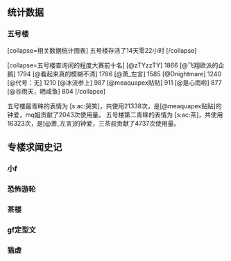 ## 统计数据
### 五号楼
[collapse=相关数据统计图表]
五号楼存活了14天零22小时
[/collapse]

[collapse=五号楼查询闲的程度大赛前十名]
[@zTYzzTY] 1866
[@飞翔欧派的企鹅] 1794
[@看起来真的模糊不清] 1786
[@萧_左言] 1585
[@Dnightmare] 1240
[@代号：无] 1210
[@冰流参上] 987
[@meaquapex贴贴] 911
[@是心雨啦] 877
[@谷雨天，晒咸鱼] 804
[/collapse]

五号楼最青睐的表情为 [s:ac:哭笑]，共使用21338次，是[@meaquapex贴贴]的钟爱，mq姐贡献了2043次使用量。
五号楼第二青睐的表情为 [s:ac:茶]，共使用16323次，是[@萧_左言]的钟爱，三茶叔贡献了4737次使用量。

## 专楼求闻史记
### 小f

### 恐怖游轮

### 茶楼

### gf定型文

### 猫虚

